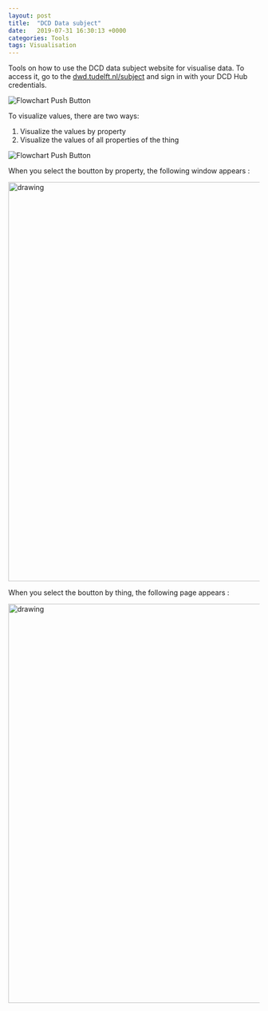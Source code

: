 ```yaml
---
layout: post
title:  "DCD Data subject"
date:   2019-07-31 16:30:13 +0000
categories: Tools
tags: Visualisation
---
```


Tools on how to use the DCD data subject website for visualise data.
To access it, go to the [dwd.tudelft.nl/subject](https://dwd.tudelft.nl/subject) and sign in with your DCD Hub credentials.

![Flowchart Push Button](/docs/assets/res/signin.png)

To visualize values, there are two ways:
1. Visualize the values by property
2. Visualize the values of all properties of the thing

![Flowchart Push Button](/docs/assets/res/data-subject-thing.png)

When you select the boutton by property, the following window appears :

<img src="/docs/assets/res/data-subject-visualize-property.png" alt="drawing" width="800"/>

When you select the boutton by thing, the following page appears :

<img src="/docs/assets/res/data-subject-visualize-thing.png" alt="drawing" width="800"/>